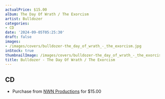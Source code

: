 ```yaml
---
actualPrice: $15.00
album: The Day Of Wrath / The Exorcism
artist: Bulldozer
categories:
- CD
date: '2024-09-05T05:25:30'
draft: false
images:
- /images/covers/bulldozer-the_day_of_wrath_-_the_exorcism.jpg
inStock: true
thumbnailImage: /images/covers/bulldozer-the_day_of_wrath_-_the_exorcism-thumb.jpg
title: Bulldozer - The Day Of Wrath / The Exorcism
---
```


## CD
* Purchase from [NWN Productions](http://shop.nwnprod.com/index.php?route=product/product&path=93&product_id=55180&sort=pd.name&order=ASC) for $15.00
